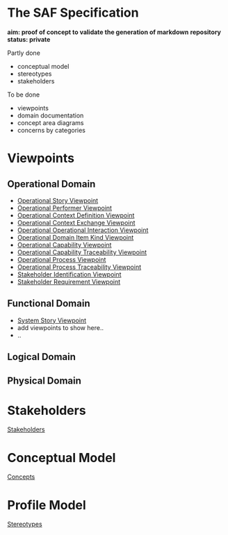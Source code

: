 # The SAF Specification
**aim: proof of concept to validate the generation of markdown**
**repository status: private**

Partly done
* conceptual model
* stereotypes
* stakeholders

To be done 
* viewpoints
* domain documentation
* concept area diagrams
* concerns by categories

# Viewpoints
## Operational Domain
* [Operational Story Viewpoint](viewpoints/Operational-Story-Viewpoint.md)
* [Operational Performer Viewpoint](viewpoints/Operational-Performer-Viewpoint.md)
* [Operational Context Definition Viewpoint](viewpoints/Operational-Context-Definition-Viewpoint.md)
* [Operational Context Exchange Viewpoint](viewpoints/Operational-Context-Exchange-Viewpoint.md)
* [Operational Operational Interaction Viewpoint](viewpoints/Operational-Interaction-Viewpoint.md)
* [Operational Domain Item Kind Viewpoint](viewpoints/Operational-Domain-Item-Kind-Viewpoint.md)
* [Operational Capability Viewpoint](viewpoints/Operational-Capability-Viewpoint.md)
* [Operational Capability Traceability Viewpoint](viewpoints/Operational-Capability-Traceability-Viewpoint.md)
* [Operational Process Viewpoint](viewpoints/Operational-Process-Viewpoint.md)
* [Operational Process Traceability Viewpoint](viewpoints/Operational-Process-Traceability-Viewpoint.md)
* [Stakeholder Identification Viewpoint](viewpoints/Stakeholder-Identification-Viewpoint.md)
* [Stakeholder Requirement Viewpoint](viewpoints/Stakeholder-Requirement-Viewpoint.md)
## Functional Domain
* [System Story Viewpoint](viewpoints/System-Story-Viewpoint.md)
* add viewpoints to show here..
* ..
## Logical Domain
## Physical Domain

# Stakeholders
[Stakeholders](stakeholders.md)

# Conceptual Model
[Concepts](concepts.md)

# Profile Model
[Stereotypes](stereotypes.md)

